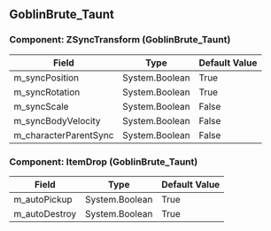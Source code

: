 ## GoblinBrute_Taunt

### Component: ZSyncTransform (GoblinBrute_Taunt)

|Field|Type|Default Value|
|-----|----|-------------|
|m_syncPosition|System.Boolean|True|
|m_syncRotation|System.Boolean|True|
|m_syncScale|System.Boolean|False|
|m_syncBodyVelocity|System.Boolean|False|
|m_characterParentSync|System.Boolean|False|

### Component: ItemDrop (GoblinBrute_Taunt)

|Field|Type|Default Value|
|-----|----|-------------|
|m_autoPickup|System.Boolean|True|
|m_autoDestroy|System.Boolean|True|

